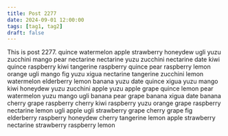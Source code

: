 ```yaml
---
title: Post 2277
date: 2024-09-01 12:00:00
tags: [tag1, tag2]
draft: false
---
```

This is post 2277.
quince
watermelon
apple
strawberry
honeydew
ugli
yuzu
zucchini
mango
pear
nectarine
nectarine
yuzu
zucchini
nectarine
date
kiwi
quince
raspberry
kiwi
tangerine
raspberry
quince
pear
raspberry
lemon
orange
ugli
mango
fig
yuzu
xigua
nectarine
tangerine
zucchini
lemon
watermelon
elderberry
lemon
banana
yuzu
date
quince
xigua
yuzu
mango
kiwi
honeydew
yuzu
zucchini
apple
yuzu
apple
grape
quince
lemon
pear
watermelon
yuzu
mango
ugli
banana
pear
grape
banana
xigua
date
banana
cherry
grape
raspberry
cherry
kiwi
raspberry
yuzu
orange
grape
raspberry
nectarine
lemon
ugli
apple
ugli
strawberry
grape
cherry
grape
fig
elderberry
raspberry
honeydew
cherry
tangerine
lemon
apple
strawberry
nectarine
strawberry
raspberry
lemon
